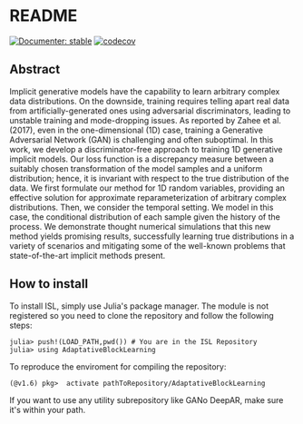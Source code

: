 # README

[![Documenter: stable](https://img.shields.io/badge/docs-dev-blue.svg)](https://josemanuel22.github.io/AdaptativeBlockLearning/dev/) [![codecov](https://codecov.io/gh/josemanuel22/AdaptativeBlockLearning/graph/badge.svg?token=DDQPSJ9KWQ)](https://codecov.io/gh/josemanuel22/AdaptativeBlockLearning)


## Abstract

Implicit generative models have the capability to learn arbitrary complex data distributions. On the downside, training requires telling apart real data from artificially-generated ones using adversarial discriminators, leading to unstable training and mode-dropping issues. As reported by Zahee et al. (2017), even in the one-dimensional (1D) case, training a Generative Adversarial Network (GAN) is challenging and often suboptimal. In this work, we develop a  discriminator-free approach to training 1D generative implicit models. Our loss function is a discrepancy measure between a suitably chosen transformation of the model samples and a uniform distribution; hence, it is invariant with respect to the true distribution of the data. We first formulate our method for 1D random variables, providing an effective solution for approximate reparameterization of arbitrary complex distributions. Then, we consider the temporal setting. We model in this case, the conditional distribution of each sample given the history of the process. We demonstrate thought numerical simulations that this new method yields promising results, successfully learning true distributions in a variety of scenarios and mitigating some of the well-known problems that state-of-the-art implicit methods present.

## How to install

To install ISL, simply use Julia's package manager. The module is not registered so you need to clone the repository and follow the following steps:

````
julia> push!(LOAD_PATH,pwd()) # You are in the ISL Repository
julia> using AdaptativeBlockLearning
````

To reproduce the enviroment for compiling the repository:
````
(@v1.6) pkg>  activate pathToRepository/AdaptativeBlockLearning
````

If you want to use any utility subrepository like GANo DeepAR, make sure it's within your path.
